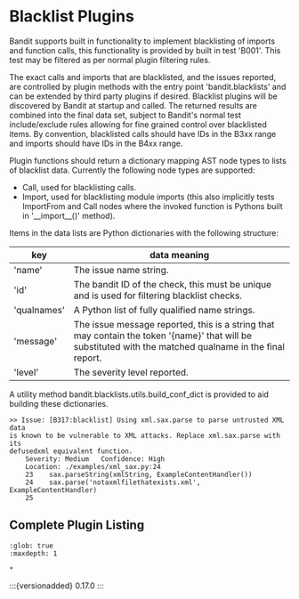 # Blacklist Plugins

Bandit supports built in functionality to implement blacklisting of imports and
function calls, this functionality is provided by built in test 'B001'. This
test may be filtered as per normal plugin filtering rules.

The exact calls and imports that are blacklisted, and the issues reported, are
controlled by plugin methods with the entry point 'bandit.blacklists' and can
be extended by third party plugins if desired. Blacklist plugins will be
discovered by Bandit at startup and called. The returned results are combined
into the final data set, subject to Bandit's normal test include/exclude rules
allowing for fine grained control over blacklisted items. By convention,
blacklisted calls should have IDs in the B3xx range and imports should have IDs
in the B4xx range.

Plugin functions should return a dictionary mapping AST node types to
lists of blacklist data. Currently the following node types are supported:

- Call, used for blacklisting calls.
- Import, used for blacklisting module imports (this also implicitly tests
  ImportFrom and Call nodes where the invoked function is Pythons built in
  '\_\_import\_\_()' method).

Items in the data lists are Python dictionaries with the following structure:

| key         | data meaning                                                                                                                                              |
| ----------- | --------------------------------------------------------------------------------------------------------------------------------------------------------- |
| 'name'      | The issue name string.                                                                                                                                    |
| 'id'        | The bandit ID of the check, this must be unique and is used for filtering blacklist checks.                                                               |
| 'qualnames' | A Python list of fully qualified name strings.                                                                                                            |
| 'message'   | The issue message reported, this is a string that may contain the token '\{name}' that will be substituted with the matched qualname in the final report. |
| 'level'     | The severity level reported.                                                                                                                              |

A utility method bandit.blacklists.utils.build_conf_dict is provided to aid
building these dictionaries.

```none
>> Issue: [B317:blacklist] Using xml.sax.parse to parse untrusted XML data
is known to be vulnerable to XML attacks. Replace xml.sax.parse with its
defusedxml equivalent function.
    Severity: Medium   Confidence: High
    Location: ./examples/xml_sax.py:24
    23    sax.parseString(xmlString, ExampleContentHandler())
    24    sax.parse('notaxmlfilethatexists.xml', ExampleContentHandler)
    25
```

## Complete Plugin Listing

```{toctree}
:glob: true
:maxdepth: 1

*
```

:::{versionadded} 0.17.0
:::
